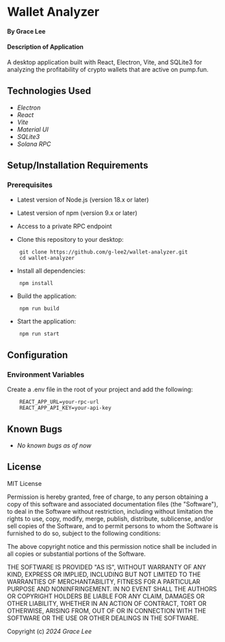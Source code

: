 # Wallet Analyzer

#### By Grace Lee

#### Description of Application

A desktop application built with React, Electron, Vite, and SQLite3 for analyzing the profitability of crypto wallets that are active on pump.fun.

## Technologies Used

- _Electron_
- _React_
- _Vite_
- _Material UI_
- _SQLite3_
- _Solana RPC_

## Setup/Installation Requirements

### Prerequisites

- Latest version of Node.js (version 18.x or later)
- Latest version of npm (version 9.x or later)
- Access to a private RPC endpoint

- Clone this repository to your desktop:

```
    git clone https://github.com/g-lee2/wallet-analyzer.git
    cd wallet-analyzer
```

- Install all dependencies:

```
    npm install
```

- Build the application:

```
    npm run build
```

- Start the application:

```
    npm run start
```

## Configuration

### Environment Variables

Create a .env file in the root of your project and add the following:

```
    REACT_APP_URL=your-rpc-url
    REACT_APP_API_KEY=your-api-key
```

## Known Bugs

- _No known bugs as of now_

## License

MIT License

Permission is hereby granted, free of charge, to any person obtaining a copy
of this software and associated documentation files (the "Software"), to deal
in the Software without restriction, including without limitation the rights
to use, copy, modify, merge, publish, distribute, sublicense, and/or sell
copies of the Software, and to permit persons to whom the Software is
furnished to do so, subject to the following conditions:

The above copyright notice and this permission notice shall be included in all
copies or substantial portions of the Software.

THE SOFTWARE IS PROVIDED "AS IS", WITHOUT WARRANTY OF ANY KIND, EXPRESS OR
IMPLIED, INCLUDING BUT NOT LIMITED TO THE WARRANTIES OF MERCHANTABILITY,
FITNESS FOR A PARTICULAR PURPOSE AND NONINFRINGEMENT. IN NO EVENT SHALL THE
AUTHORS OR COPYRIGHT HOLDERS BE LIABLE FOR ANY CLAIM, DAMAGES OR OTHER
LIABILITY, WHETHER IN AN ACTION OF CONTRACT, TORT OR OTHERWISE, ARISING FROM,
OUT OF OR IN CONNECTION WITH THE SOFTWARE OR THE USE OR OTHER DEALINGS IN THE
SOFTWARE.

Copyright (c) _2024_ _Grace Lee_
